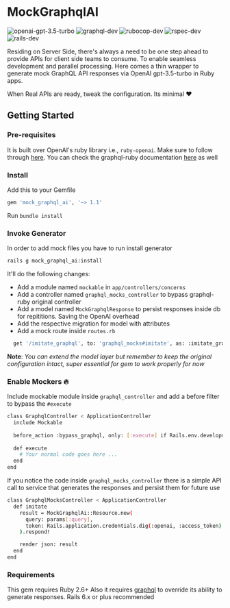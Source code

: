 # MockGraphqlAI

![openai-gpt-3.5-turbo](https://img.shields.io/badge/openai-gpt--3.5--turbo-orange)
![graphql-dev](https://img.shields.io/badge/graphql-dev-blueviolet)
![rubocop-dev](https://img.shields.io/badge/rubocop-dev-ff69b4)
![rspec-dev](https://img.shields.io/badge/rspec-dev-success)
![rails-dev](https://img.shields.io/badge/rails-dev-red)

Residing on Server Side, there's always a need to be one step ahead to provide APIs for client side teams to consume. To enable seamless development and parallel processing. Here comes a thin wrapper to generate mock GraphQL API responses via OpenAI gpt-3.5-turbo in Ruby apps.

When Real APIs are ready, tweak the configuration. Its minimal :heart:

## Getting Started

### Pre-requisites

It is built over OpenAI's ruby library i.e., `ruby-openai`. Make sure to follow through [here](https://github.com/alexrudall/ruby-openai). You can check the graphql-ruby documentation [here](https://graphql-ruby.org/) as well

### Install

Add this to your Gemfile

```bash
gem 'mock_graphql_ai', '~> 1.1'
```

Run `bundle install`

### Invoke Generator

In order to add mock files you have to run install generator

```bash
rails g mock_graphql_ai:install
```
It'll do the following changes:

- Add a module named `mockable` in `app/controllers/concerns`
- Add a controller named `graphql_mocks_controller` to bypass graphql-ruby original controller
- Add a model named `MockGraphqlResponse` to persist responses inside db for repititions. Saving the OpenAI overhead
- Add the respective migration for model with attributes
- Add a mock route inside `routes.rb`

```bash
  get '/imitate_graphql', to: 'graphql_mocks#imitate', as: :imitate_graphql
```

**Note**: *You can extend the model layer but remember to keep the original configuration intact, super essential for gem to work properly for now*

### Enable Mockers :fire:

Include mockable module inside `graphql_controller` and add a before filter to bypass the `#execute`

```bash
class GraphqlController < ApplicationController
  include Mockable
  
  before_action :bypass_graphql, only: [:execute] if Rails.env.development?
  
  def execute
    # Your normal code goes here ...
  end
end
```
If you notice the code inside `graphql_mocks_controller` there is a simple API call to service that generates the responses and persist them for future use

```bash
class GraphqlMocksController < ApplicationController
  def imitate
    result = MockGraphqlAi::Resource.new(
      query: params[:query],
      token: Rails.application.credentials.dig(:openai, :access_token) # Your ENV var
    ).respond!

    render json: result
  end 
end
```


### Requirements

This gem requires Ruby 2.6+
Also it requires [graphql]('https://github.com/rmosolgo/graphql-ruby') to override its ability to generate responses. Rails 6.x or plus recommended
